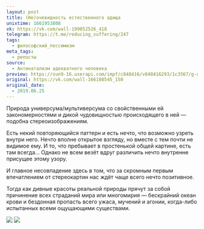 ```yaml
---
layout: post
title: (Не)очевидность естественного адища
unixtime: 1661953808
vk: https://vk.com/wall-199052526_418
telegram: https://t.me/reducing_suffering/247
tags:
  - философский_пессимизм
meta_tags:
  - репосты
source:
  - Антинатализм адекватного человека
preview: https://sun9-16.userapi.com/impf/c848416/v848416293/1c3567/g-dTtChN2Mk.jpg?size=636x472&quality=96&sign=32ccfcac7e6fc3db011e0732bd82cda2&type=album
original: https://vk.com/wall-166188545_150
original_date:
  - 2019.06.25
---
```

Природа универсума/мультиверсума со свойственными ей закономерностями и дикой чудовищностью происходящего в ней — подобна стереоизображениям.

Есть некий повторяющийся паттерн и есть нечто, что возможно узреть внутри него. Нечто вполне открытое взгляду, но вместе с тем почти не видимое ему. И то, что пребывает в простенькой общей картине, есть там всегда... Однако не всем везёт вдруг различить нечто внутренне присущее этому узору.

И главное несовпадение здесь в том, что за скромным первым впечатлением от стереокартин нас ждёт чаще всего нечто позитивное.

Тогда как дивные красоты реальной природы прячут за собой причинение всех страданий мира или многомирия — бескрайний океан крови и бездонная пропасть всего ужаса, мучений и агонии, когда-либо испытанных всеми ощущающими существами.

![](https://sun9-16.userapi.com/impf/c848416/v848416293/1c3567/g-dTtChN2Mk.jpg?size=636x472&quality=96&sign=32ccfcac7e6fc3db011e0732bd82cda2&type=album)
![](https://sun9-40.userapi.com/impf/c855436/v855436507/7afba/eEzaG9UVGjY.jpg?size=1920x1080&quality=96&sign=1bf8bf623374fd0ac0a8f85530138a4f&type=album)
